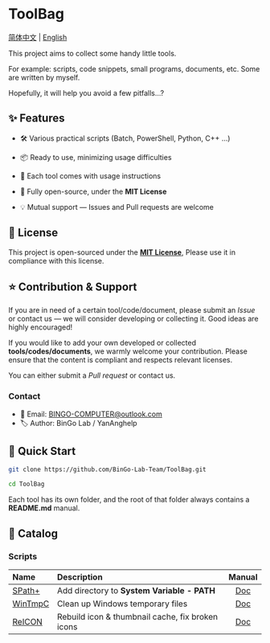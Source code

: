 # ToolBag
[简体中文](../../README.md) | [English](../../README/en-us/README.md)

This project aims to collect some handy little tools.

For example: scripts, code snippets, small programs, documents, etc. Some are written by myself.  

Hopefully, it will help you avoid a few pitfalls...?




## ✨ Features
- 🛠️ Various practical scripts (Batch, PowerShell, Python, C++ …)

- 📦 Ready to use, minimizing usage difficulties

- 📝 Each tool comes with usage instructions

- 📖 Fully open-source, under the **MIT License**

- 💡 Mutual support — Issues and Pull requests are welcome



## 📜 License
This project is open-sourced under the [**MIT License**](../../LICENSE), Please use it in compliance with this license.



## ⭐ Contribution & Support
If you are in need of a certain tool/code/document, please submit an *Issue* or contact us — we will consider developing or collecting it. Good ideas are highly encouraged!  

If you would like to add your own developed or collected **tools/codes/documents**, we warmly welcome your contribution. Please ensure that the content is compliant and respects relevant licenses.  

You can either submit a *Pull request* or contact us.



### Contact
- 📧 Email: BINGO-COMPUTER@outlook.com  
- 🏷️ Author: BinGo Lab / YanAnghelp  



## 🚀 Quick Start
```bash
git clone https://github.com/BinGo-Lab-Team/ToolBag.git

cd ToolBag
```

Each tool has its own folder, and the root of that folder always contains a **README.md** manual.



## 🧰 Catalog
### Scripts
| Name   | Description | Manual |
|:--------|:-------------|:-----:|
| [SPath+](../../scripts/SPath+/v0.1/SPath+.en.bat) | Add directory to **System Variable - PATH** | [Doc](../../scripts/SPath+/README.en.md) |
| [WinTmpC](../../scripts/WinTmpC/v0.1/WinTmpC.en.bat) | Clean up Windows temporary files | [Doc](../../scripts/WinTmpC/README.en.md) |
| [ReICON](../../scripts/ReICON/v1.1/ReICON.en.bat) | Rebuild icon & thumbnail cache, fix broken icons | [Doc](../../scripts/ReICON/README.en.md) |
